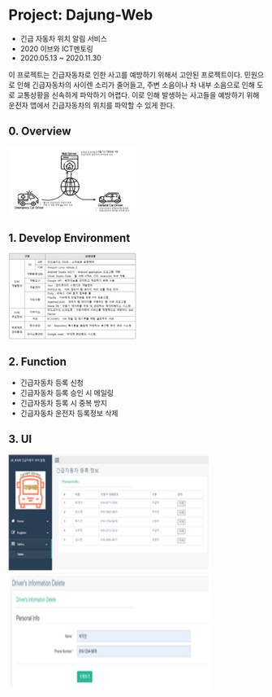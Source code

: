 # Project: Dajung-Web
* 긴급 자동차 위치 알림 서비스
* 2020 이브와 ICT멘토링
* 2020.05.13 ~ 2020.11.30

이 프로젝트는 긴급자동차로 인한 사고를 예방하기 위해서 고안된 프로젝트이다.
민원으로 인해 긴급자동차의 사이렌 소리가 줄어들고, 주변 소음이나 차 내부 소음으로 인해 도로 교통상황을 신속하게 파악하기 어렵다.
이로 인해 발생하는 사고들을 예방하기 위해 운전자 앱에서 긴급자동차의 위치를 파악할 수 있게 한다.

## 0. Overview
<img src="/doc/imgs/flow.png" width="50%">

## 1. Develop Environment
<img src="/doc/imgs/environment.PNG" width="50%">

## 2. Function
* 긴급자동차 등록 신청
* 긴급자동차 등록 승인 시 메일링
* 긴급자동차 등록 시 중복 방지
* 긴급자동차 운전자 등록정보 삭제

## 3. UI
<img src="/doc/imgs/tables.png" width="400" height="230">


<img src="/doc/imgs/delete.png" width="400" height="230">
